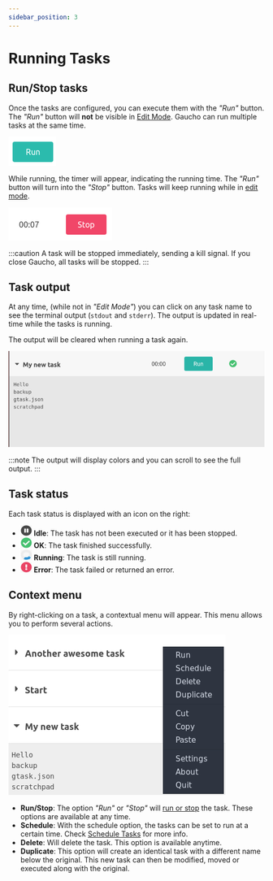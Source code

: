 ```yaml
---
sidebar_position: 3
---
```


# Running Tasks

## Run/Stop tasks

Once the tasks are configured, you can execute them with the _"Run"_ button.
The _"Run"_ button will **not** be visible in [Edit Mode](/docs/getting-started/creating-tasks#edit-mode).
Gaucho can run multiple tasks at the same time.

![Run button](/img/docs/run_button.png)

While running, the timer will appear, indicating the running time. The _"Run"_ button will turn into the _"Stop"_ button. Tasks will keep running while in [edit mode](/docs/getting-started/creating-tasks#edit-mode).

![Stop button and timer](/img/docs/task_running.png)

:::caution
A task will be stopped immediately, sending a kill signal. If you close Gaucho, all tasks will be stopped.
:::

## Task output

At any time, (while not in _"Edit Mode"_) you can click on any task name to see the terminal output (`stdout` and `stderr`). The output is updated in real-time while the tasks is running.

The output will be cleared when running a task again.

![Task Output](/img/docs/task_output.png)

:::note
The output will display colors and you can scroll to see the full output.
:::

## Task status

Each task status is displayed with an icon on the right:

* ![Status Ok](/img/docs/status_idle.png) **Idle**: The task has not been executed or it has been stopped.
* ![Status Ok](/img/docs/status_ok.png) **OK**: The task finished successfully.
* ![Status Ok](/img/docs/status_running.png) **Running**: The task is still running.
* ![Status Ok](/img/docs/status_error.png) **Error**: The task failed or returned an error.


## Context menu
By right-clicking on a task, a contextual menu will appear. This menu allows you to perform several actions.

![Task Context Menu](/img/docs/task_context_menu.png)

* **Run/Stop**: The option _"Run"_ or _"Stop"_ will [run or stop](#runstop-tasks) the task. These options are available at any time.
* **Schedule**: With the schedule option, the tasks can be set to run at a certain time. Check [Schedule Tasks](/docs/features/schedule-tasks) for more info.
* **Delete**: Will delete the task. This option is available anytime.
* **Duplicate**: This option will create an identical task with a different name below the original. This new task can then be modified, moved or executed along with the original.
